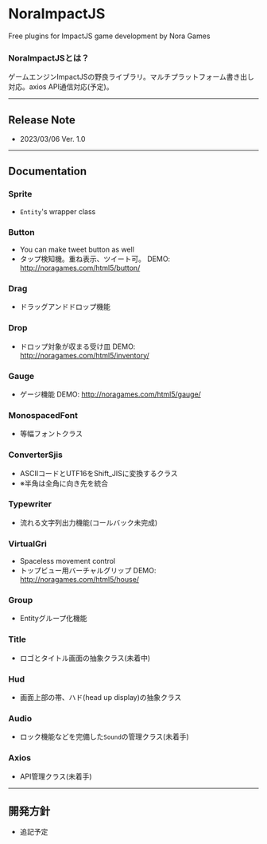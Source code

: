 # NoraImpactJS

Free plugins for ImpactJS game development by Nora Games

### NoraImpactJSとは？

ゲームエンジンImpactJSの野良ライブラリ。マルチプラットフォーム書き出し対応。axios API通信対応(予定)。

---

## Release Note
- 2023/03/06 Ver. 1.0

---

## Documentation


### Sprite
- `Entity`'s wrapper class

### Button
- You can make tweet button as well
- タップ検知機。重ね表示、ツイート可。
DEMO: http://noragames.com/html5/button/

### Drag
- ドラッグアンドドロップ機能

### Drop
- ドロップ対象が収まる受け皿
DEMO: http://noragames.com/html5/inventory/

### Gauge
- ゲージ機能
DEMO: http://noragames.com/html5/gauge/

### MonospacedFont
- 等幅フォントクラス

### ConverterSjis
- ASCIIコードとUTF16をShift_JISに変換するクラス
- ※半角は全角に向き先を統合

### Typewriter
- 流れる文字列出力機能(コールバック未完成)

### VirtualGri
- Spaceless movement control
- トップビュー用バーチャルグリップ
DEMO: http://noragames.com/html5/house/

### Group
- Entityグループ化機能

### Title
- ロゴとタイトル画面の抽象クラス(未着中)

### Hud
- 画面上部の帯、ハド(head up display)の抽象クラス

### Audio
- ロック機能などを完備した`Sound`の管理クラス(未着手)

### Axios
- API管理クラス(未着手)
 
---

## 開発方針
- 追記予定
